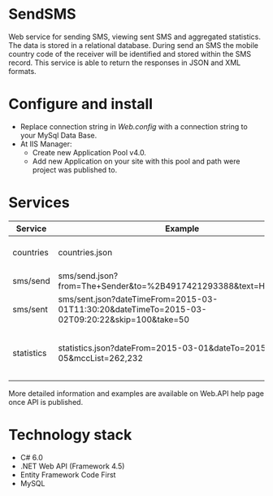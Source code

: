 # SendSMS
Web service for sending SMS, viewing sent SMS and aggregated statistics.
The data is stored in a relational database.
During send an SMS the mobile country code of the receiver will be identified and stored within the SMS record.
This service is able to return the responses in JSON and XML formats.

# Configure and install
- Replace connection string in _Web.config_ with a connection string to your MySql Data Base.
- At IIS Manager:
  - Create new Application Pool v4.0.
  - Add new Application on your site with this pool and path were project was published to.

# Services
Service | Example | Description
--- | --- | ---
countries | countries.json | Gets the countries list.
sms/send | sms/send.json?from=The+Sender&to=%2B4917421293388&text=Hello+World | Sends the SMS.
sms/sent | sms/sent.json?dateTimeFrom=2015-03-01T11:30:20&dateTimeTo=2015-03-02T09:20:22&skip=100&take=50 | Gets the SMS sent earlier.
statistics | statistics.json?dateFrom=2015-03-01&dateTo=2015-03-05&mccList=262,232 | Gets the statistics for days and counties.
More detailed information and examples are available on Web.API help page once API is published.

# Technology stack
- C# 6.0
- .NET Web API (Framework 4.5)
- Entity Framework Code First
- MySQL
